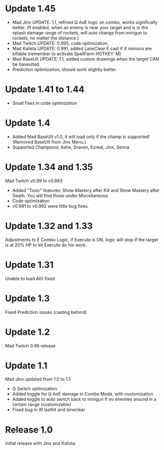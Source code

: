# Update 1.45
* Mad Jinx UPDATE: 1.1, refined Q AoE logic on combo, works significally better. (If enabled, when an enemy is near your target and is in the splash damage range of rockets, will auto change from minigun to rockets, no matter the distance.)
* Mad Twitch UPDATE: 0.995, code optimization.
* Mad Kalista UPDATE: 0.991, added LaneClear E cast if X minions are killable (remember to activate SpellFarm HOTKEY: M)
* Mad BaseUlt UPDATE: 1.1, added custom drawings when the target CAN be baseulted.
* Prediction optimization, should work slightly better.

# Update 1.41 to 1.44
* Small fixes in code optimization

# Update 1.4
* Added Mad BaseUlt v1.0, it will load only if the champ is supported! (Removed BaseUlt from Jinx Menu.)
* Supported Champions: Ashe, Draven, Ezreal, Jinx, Senna

# Update 1.34 and 1.35
Mad Twitch v0.99 to v0.993
* Added "Toxic" features: Show Mastery after Kill and Show Mastery after Death. You will find those under Miscellaneous
* Code optimization
* v0.991 to v0.992 were little bug fixes.

# Update 1.32 and 1.33
Adjustments to E Combo Logic, if Execute is ON, logic will stop if the target is at 20% HP to let Execute do his work.

# Update 1.31
Unable to load AIO fixed

# Update 1.3
Fixed Prediction issues (casting behind)

# Update 1.2
Mad Twitch 0.99 release

# Update 1.1
Mad Jinx updated from 1.0 to 1.1:
* Q Switch optimization
* Added toggle for Q AoE damage in Combo Mode, with customization
* Added toggle to auto switch back to minigun if no enemies around in a certain range (customizable)
* Fixed bug in W lasthit and laneclear

# Release 1.0
Initial release with Jinx and Kalista
